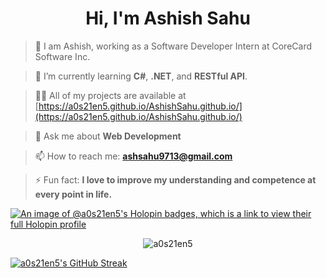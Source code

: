 <h1 align="center">Hi, I'm Ashish Sahu</h1>

> 👀 I am Ashish, working as a Software Developer Intern at CoreCard Software Inc.

> 🌱 I’m currently learning **C#**, **.NET**, and **RESTful API**.

> 👨‍💻 All of my projects are available at [https://a0s21en5.github.io/AshishSahu.github.io/](https://a0s21en5.github.io/AshishSahu.github.io/)

> 💬 Ask me about **Web Development**

> 📫 How to reach me: **ashsahu9713@gmail.com**

> ⚡ Fun fact: **I love to improve my understanding and competence at every point in life.**

[![An image of @a0s21en5's Holopin badges, which is a link to view their full Holopin profile](https://holopin.me/a0s21en5)](https://holopin.io/@a0s21en5)

<p align="center">
  <img src="https://github-readme-streak-stats.herokuapp.com/?user=a0s21en5&theme=dark&background=000000&border=4E69C8&ring=DD2727&fire=DD2727&currStreakNum=DD2727&sideNums=DD2727&currStreakLabel=FFFFFF&sideLabels=FFFFFF&dates=77B255" alt="a0s21en5" />
</p>

[![a0s21en5's GitHub Streak](https://streak-stats.demolab.com?user=a0s21en5&theme=dark)](https://git.io/streak-stats)
